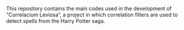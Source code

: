 This repository contains the main codes used in the development of “Correlacium Leviosa”, a project in which correlation filters are used to detect spells from the Harry Potter saga.
